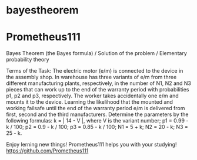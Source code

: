 # bayestheorem
# Prometheus111

Bayes Theorem (the Bayes formula) / Solution of the problem / Elementary probability theory 

Terms of the Task:
The electric motor (e/m) is connected to the device in the assembly shop.
In warehouse has three variants of e/m from three different manufacturing plants,
respectively, in the number of N1, N2 and N3 pieces that can work up to the end of
the warranty period with probabilities p1, p2 and p3, respectively.
The worker takes accidentally one e/m and mounts it to the device.
Learning the likelihood that the mounted and working failsafe until the end of
the warranty period e/m is delivered from first, second and the third manufacturers.
Determine the parameters by the following formulas:
      k = | 14 - V |, where V is the variant number; 
      p1 = 0.99 - k / 100; 
      p2 = 0.9 - k / 100; 
      p3 = 0.85 - k / 100; 
      N1 = 5 + k; 
      N2 = 20 - k; 
      N3 = 25 - k.

Enjoy lerning new things! Prometheus111 helps you with your studying!
https://github.com/Prometheus111 
